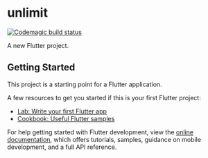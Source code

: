 # unlimit
[![Codemagic build status](https://api.codemagic.io/apps/65030046faec0aca089f8cdd/65030046faec0aca089f8cdc/status_badge.svg)](https://codemagic.io/apps/65030046faec0aca089f8cdd/65030046faec0aca089f8cdc/latest_build)

A new Flutter project.

## Getting Started

This project is a starting point for a Flutter application.

A few resources to get you started if this is your first Flutter project:

- [Lab: Write your first Flutter app](https://docs.flutter.dev/get-started/codelab)
- [Cookbook: Useful Flutter samples](https://docs.flutter.dev/cookbook)

For help getting started with Flutter development, view the
[online documentation](https://docs.flutter.dev/), which offers tutorials,
samples, guidance on mobile development, and a full API reference.

